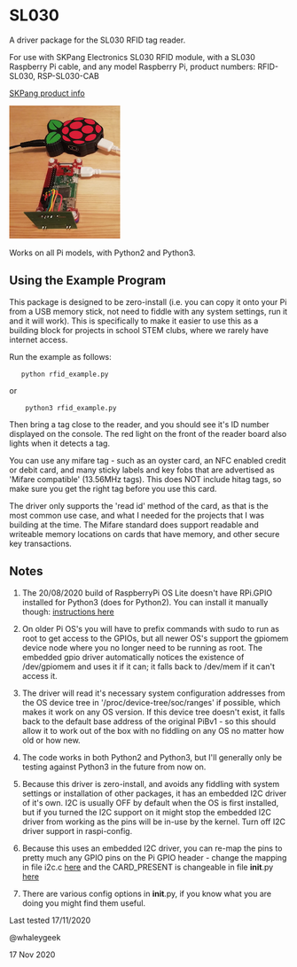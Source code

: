 # SL030
A driver package for the SL030 RFID tag reader.

For use with SKPang Electronics SL030 RFID module,
with a SL030 Raspberry Pi cable, and any model Raspberry Pi,
product numbers: RFID-SL030, RSP-SL030-CAB

[SKPang product info](http://skpang.co.uk/blog/archives/946)

![PiZero with SL030](pizeroW_SL030.png "PiZeroW+SL030")

Works on all Pi models, with Python2 and Python3.

## Using the Example Program

This package is designed to be zero-install (i.e. you can copy it onto your Pi
from a USB memory stick, not need to fiddle with any system settings, run it
and it will work). This is specifically to make it easier to use this as a
building block for projects in school STEM clubs, where we rarely have internet
access.

Run the example as follows:

```
   python rfid_example.py
```

or

```
    python3 rfid_example.py
```

Then bring a tag close to the reader, and you should see it's ID number
displayed on the console. The red light on the front of the reader board
also lights when it detects a tag.

You can use any mifare tag - such as an oyster card, an NFC enabled credit
or debit card, and many sticky labels and key fobs that are advertised as
'Mifare compatible' (13.56MHz tags). This does NOT include hitag tags,
so make sure you get the right tag before you use this card.

The driver only supports the 'read id' method of the card, as that is the
most common use case, and what I needed for the projects that I was building
at the time. The Mifare standard does support readable and writeable
memory locations on cards that have memory, and other secure key transactions.


## Notes

1. The 20/08/2020 build of RaspberryPi OS Lite doesn't have RPi.GPIO installed
for Python3 (does for Python2). You can install it manually though: 
[instructions here](https://github.com/whaleygeek/SL030/issues/1#issuecomment-728889189)

2. On older Pi OS's you will have to prefix commands with sudo to run as root to get
access to the GPIOs, but all newer OS's support the gpiomem device node where you no 
longer need to be running as root. The embedded gpio driver automatically notices 
the existence of /dev/gpiomem and uses it if it can; it falls back to /dev/mem if 
it can't access it. 

3. The driver will read it's necessary system configuration addresses from the
OS device tree in '/proc/device-tree/soc/ranges' if possible, which makes it
work on any OS version. If this device tree doesn't exist, it falls back to the
default base address of the original PiBv1 - so this should allow it to work 
out of the box with no fiddling on any OS no matter how old or how new.

4. The code works in both Python2 and Python3, but I'll generally only be
testing against Python3 in the future from now on.

5. Because this driver is zero-install, and avoids any fiddling with
system settings or installation of other packages, it has an embedded
I2C driver of it's own. I2C is usually OFF by default when the OS is
first installed, but if you turned the I2C support on it might stop
the embedded I2C driver from working as the pins will be in-use by the
kernel. Turn off I2C driver support in raspi-config.

6. Because this uses an embedded I2C driver, you can re-map the pins
to pretty much any GPIO pins on the Pi GPIO header - change the mapping
in file i2c.c 
[here](https://github.com/whaleygeek/SL030/blob/master/src/rfid/ci2c/i2c.c#L54)
and the CARD_PRESENT is changeable in file __init__.py
[here](https://github.com/whaleygeek/SL030/blob/master/src/rfid/__init__.py#L19)

7. There are various config options in __init__.py, if you know what you are
doing you might find them useful.

Last tested 17/11/2020

@whaleygeek

17 Nov 2020
